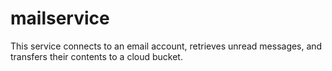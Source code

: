 # mailservice
This service connects to an email account, retrieves unread messages, and transfers their contents to a cloud bucket.
